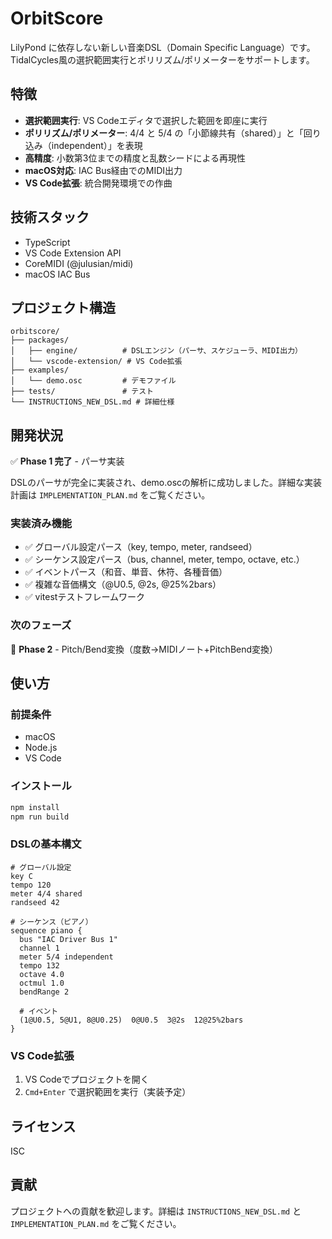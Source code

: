 # OrbitScore

LilyPond に依存しない新しい音楽DSL（Domain Specific Language）です。TidalCycles風の選択範囲実行とポリリズム/ポリメーターをサポートします。

## 特徴

- **選択範囲実行**: VS Codeエディタで選択した範囲を即座に実行
- **ポリリズム/ポリメーター**: 4/4 と 5/4 の「小節線共有（shared）」と「回り込み（independent）」を表現
- **高精度**: 小数第3位までの精度と乱数シードによる再現性
- **macOS対応**: IAC Bus経由でのMIDI出力
- **VS Code拡張**: 統合開発環境での作曲

## 技術スタック

- TypeScript
- VS Code Extension API
- CoreMIDI (@julusian/midi)
- macOS IAC Bus

## プロジェクト構造

```
orbitscore/
├── packages/
│   ├── engine/          # DSLエンジン（パーサ、スケジューラ、MIDI出力）
│   └── vscode-extension/ # VS Code拡張
├── examples/
│   └── demo.osc         # デモファイル
├── tests/               # テスト
└── INSTRUCTIONS_NEW_DSL.md # 詳細仕様
```

## 開発状況

✅ **Phase 1 完了** - パーサ実装

DSLのパーサが完全に実装され、demo.oscの解析に成功しました。詳細な実装計画は `IMPLEMENTATION_PLAN.md` をご覧ください。

### 実装済み機能
- ✅ グローバル設定パース（key, tempo, meter, randseed）
- ✅ シーケンス設定パース（bus, channel, meter, tempo, octave, etc.）
- ✅ イベントパース（和音、単音、休符、各種音価）
- ✅ 複雑な音価構文（@U0.5, @2s, @25%2bars）
- ✅ vitestテストフレームワーク

### 次のフェーズ
🔄 **Phase 2** - Pitch/Bend変換（度数→MIDIノート+PitchBend変換）

## 使い方

### 前提条件

- macOS
- Node.js
- VS Code

### インストール

```bash
npm install
npm run build
```

### DSLの基本構文

```osc
# グローバル設定
key C
tempo 120
meter 4/4 shared
randseed 42

# シーケンス（ピアノ）
sequence piano {
  bus "IAC Driver Bus 1"
  channel 1
  meter 5/4 independent
  tempo 132
  octave 4.0
  octmul 1.0
  bendRange 2

  # イベント
  (1@U0.5, 5@U1, 8@U0.25)  0@U0.5  3@2s  12@25%2bars
}
```

### VS Code拡張

1. VS Codeでプロジェクトを開く
2. `Cmd+Enter` で選択範囲を実行（実装予定）

## ライセンス

ISC

## 貢献

プロジェクトへの貢献を歓迎します。詳細は `INSTRUCTIONS_NEW_DSL.md` と `IMPLEMENTATION_PLAN.md` をご覧ください。